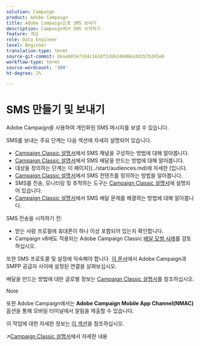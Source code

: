 ```yaml
---
solution: Campaign
product: Adobe Campaign
title: Adobe Campaign으로 SMS 보내기
description: Campaign에서 SMS 시작하기
feature: 개요
role: Data Engineer
level: Beginner
translation-type: tm+mt
source-git-commit: bbaa603e73d4c1618f326624600ea3d357b265e6
workflow-type: tm+mt
source-wordcount: '309'
ht-degree: 2%

---
```


# SMS 만들기 및 보내기

Adobe Campaign을 사용하여 개인화된 SMS 메시지를 보낼 수 있습니다.

SMS를 보내는 주요 단계는 다음 섹션에 자세히 설명되어 있습니다.

* [Campaign Classic 설명서](https://experienceleague.adobe.com/docs/campaign-classic/using/sending-messages/sending-messages-on-mobiles/sms-set-up.html?lang=en#sending-messages)에서 SMS 채널을 구성하는 방법에 대해 알아봅니다.
* [Campaign Classic 설명서](https://experienceleague.adobe.com/docs/campaign-classic/using/sending-messages/sending-messages-on-mobiles/sms-create.html?lang=en#sending-messages)에서 SMS 배달을 만드는 방법에 대해 알아봅니다.
* 대상을 정의하는 단계는 이 페이지](../start/audiences.md)에 자세한 [입니다.
* [Campaign Classic 설명서](https://experienceleague.adobe.com/docs/campaign-classic/using/sending-messages/sending-messages-on-mobiles/sms-create.html?lang=en#defining-the-sms-content)에서 SMS 컨텐츠를 정의하는 방법을 알아봅니다.
* SMS를 전송, 모니터링 및 추적하는 도구는 [Campaign Classic 설명서](https://experienceleague.adobe.com/docs/campaign-classic/using/sending-messages/sending-messages-on-mobiles/sms-send.html?lang=en#sending-messages)에 설명되어 있습니다.
* [Campaign Classic 설명서](https://experienceleague.adobe.com/docs/campaign-classic/using/sending-messages/sending-messages-on-mobiles/troubleshooting-sms.html?lang=en#sending-messages)에서 SMS 배달 문제를 해결하는 방법에 대해 알아봅니다.

SMS 전송을 시작하기 전:

* 받는 사람 프로필에 휴대폰이 하나 이상 포함되어 있는지 확인합니다.
* Campaign v8에도 적용되는 Adobe Campaign Classic [배달 모범 사례](https://experienceleague.adobe.com/docs/campaign-classic/using/sending-messages/key-steps-when-creating-a-delivery/delivery-bestpractices/delivery-best-practices.html?lang=en#sending-messages)를 검토하십시오.

또한 SMS 프로토콜 및 설정에 익숙해야 합니다. [이 문서](https://experienceleague.adobe.com/docs/campaign-classic/using/sending-messages/sending-messages-on-mobiles/sms-protocol.html?lang=en#sending-messages)에서 Adobe Campaign과 SMPP 공급자 사이에 설정된 연결을 살펴보십시오.

배달을 만드는 방법에 대한 글로벌 정보는 [Campaign Classic 설명서](https://experienceleague.adobe.com/docs/campaign-classic/using/sending-messages/key-steps-when-creating-a-delivery/steps-about-delivery-creation-steps.html?lang=en#sending-messages)를 참조하십시오.

>[!NOTE]
>
>또한 Adobe Campaign에서는 **Adobe Campaign Mobile App Channel(NMAC)** 옵션을 통해 모바일 터미널에서 알림을 제출할 수 있습니다.
> 
>이 작업에 대한 자세한 정보는 [이 섹션](push.md)을 참조하십시오.

:arrow_upper_right:[Campaign Classic 설명서](https://experienceleague.adobe.com/docs/campaign-classic/using/sending-messages/sending-messages-on-mobiles/sms-channel.html)에서 자세한 내용
